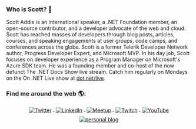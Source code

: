 ### Who is Scott? 🤔

Scott Addie is an international speaker, a .NET Foundation member, an open-source contributor, and a developer advocate of the web and cloud. Scott has reached masses of developers through blog posts, articles, courses, and speaking engagements at user groups, code camps, and conferences across the globe. Scott is a former Telerik Developer Network author, Progress Developer Expert, and Microsoft MVP. In his day job, Scott focuses on developer experience as a Program Manager on Microsoft's Azure SDK team. He was a founding member and co-host of the now defunct The .NET Docs Show live stream. Catch him regularly on Mondays on the On .NET Live show at [dot.net/live](https://dot.net/live).

### Find me around the web 🌎:

<p align="center">
  <a href="https://twitter.com/Scott_Addie">
    <img src="https://raw.githubusercontent.com/MikeCodesDotNET/MikeCodesDotNET/a8abbf37441f3253f74ea255a47f289208d7568c/Resources/twitter.svg" alt="Twitter" style="vertical-align:top; margin:4px">
  </a>  

  <a href="https://www.linkedin.com/in/scottaddie/">
    <img src="https://raw.githubusercontent.com/MikeCodesDotNET/MikeCodesDotNET/a8abbf37441f3253f74ea255a47f289208d7568c/Resources/linkedIn.svg" alt="LinkedIn" style="vertical-align:top; margin:4px">
  </a>

  <a href="https://www.meetup.com/members/223477479/">
    <img src="https://raw.githubusercontent.com/MikeCodesDotNET/MikeCodesDotNET/a8abbf37441f3253f74ea255a47f289208d7568c/Resources/meetup.svg" alt="Meetup" style="vertical-align:top; margin:4px">
  </a>

   <a href="https://www.twitch.tv/visualstudio">
    <img src="https://raw.githubusercontent.com/MikeCodesDotNET/MikeCodesDotNET/a8abbf37441f3253f74ea255a47f289208d7568c/Resources/twitch.svg" alt="Twitch" style="vertical-align:top; margin:4px">
  </a>

 <a href="https://www.youtube.com/playlist?list=PLdo4fOcmZ0oWiLr2zVqfdsJjttPsBi-q4">
    <img src="https://raw.githubusercontent.com/MikeCodesDotNET/MikeCodesDotNET/a8abbf37441f3253f74ea255a47f289208d7568c/Resources/youTube.svg" alt="YouTube" style="vertical-align:top; margin:4px">
  </a>
  
 <a href="https://scottaddie.com">
    <img src="https://raw.githubusercontent.com/MikeCodesDotNET/MikeCodesDotNET/a8abbf37441f3253f74ea255a47f289208d7568c/Resources/personalBlog.svg" alt="personal blog" style="vertical-align:top; margin:4px">
  </a>  
</p>
